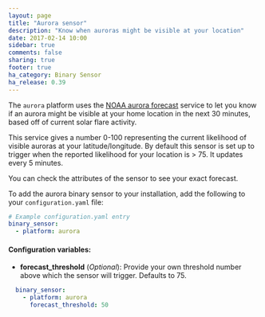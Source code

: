 ```yaml
---
layout: page
title: "Aurora sensor"
description: "Know when auroras might be visible at your location"
date: 2017-02-14 10:00
sidebar: true
comments: false
sharing: true
footer: true
ha_category: Binary Sensor
ha_release: 0.39
---
```

The `aurora` platform uses the [NOAA aurora forecast](http://www.swpc.noaa.gov/products/aurora-30-minute-forecast) service to let you know if an aurora might be visible at your home location in the next 30 minutes, based off of current solar flare activity.

This service gives a number 0-100 representing the current likelihood of visible auroras at your latitude/longitude. By default this sensor is set up to trigger when the reported likelihood for your location is > 75. It updates every 5 minutes.

You can check the attributes of the sensor to see your exact forecast.

To add the aurora binary sensor to your installation, add the following to your `configuration.yaml` file:

```yaml
# Example configuration.yaml entry
binary_sensor:
  - platform: aurora
```

#### Configuration variables:

- **forecast_threshold** (*Optional*): Provide your own threshold number above which the sensor will trigger. Defaults to 75.

```yaml
  binary_sensor:
    - platform: aurora
      forecast_threshold: 50
```
